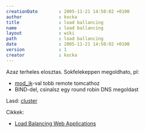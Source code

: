 ```yaml
---
creationDate        : 2005-11-21 14:50:02 +0100 
author              : kocka 
title               : load ballancing 
name                : load ballancing 
layout              : wiki 
path                : load ballancing 
date                : 2005-11-21 14:50:02 +0100 
version             : 1 
creator             : kocka 
---
```

Azaz terheles elosztas. Sokfelekeppen megoldhato, pl:

*   [mod_jk](mod_jk.html)-val tobb remote tomcathoz
*   BIND-del, csinalsz egy round robin DNS megoldast

Lasd: [cluster](cluster.html)

Cikkek:

*   [Load Balancing Web Applications](http://www.onjava.com/lpt/a/1228)
